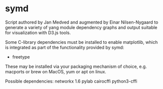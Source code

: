 # symd

Script authored by Jan Medved and augmented by Einar Nilsen-Nygaard to generate a variety of yang module dependency graphs and output suitable for visualization with D3.js tools.

Some C-library dependencies must be installed to enable matplotlib, which is integrated as part of the functionality provided by symd:

* freetype

These may be installed via your packaging mechanism of choice, e.g. macports or brew on MacOS, yum or apt on linux.

Possible dependencies:
  networkx 1.6
  pylab
  cairocffi
  python3-cffi
  
 
